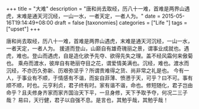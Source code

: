 +++
title = "大难"
description = "唐和尚去取经，历八十一难，首难是两界山遇虎，末难是通天河沉经，一山一水，一者天定，一者人为。"
date = 2015-05-16T19:14:49+08:00
draft = false
[taxonomies]
categories =  ["Life "]
tags = ["upset"]
+++

唐和尚去取经，历八十一难，首难是两界山遇虎，末难是通天河沉经，一山一水，一者天定，一者人为。
援道而登山，山巅自有雄奇瑰丽之景，谓事业成就也。遇虎，难也。登山而遇虎，自是造化欲予先夺、欲得先失之理。盖不经风霜何来傲菊也。
乘舟而渡水，彼岸自有艳丽夺目之花，谓爱情美满也。沉经，难也。渡水而沉经，不亦历久弥新、历艰弥坚乎？所谓贵难得之货、尚非常之礼是也。
今有一人，于事业有不顺，于情感有不谐，而妄自菲薄、愤懑于天，可乎？曰不可。事有顺不顺，时也。元亨利贞，君子终有时。家有谐不谐，命也。修短随化，君子岂由命乎？且夫修身齐家而家齐国治天下平，一旦身修，天下予取予夺，何况二三子哉？
易曰，天行健，君子以自强不息。是言也，其勉乎哉，其勉乎哉！
